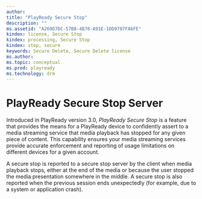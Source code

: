 ```yaml
---
author:
title: "PlayReady Secure Stop"
description: ""
ms.assetid: "A269D7DC-57B8-4B78-A91E-1DD9707FA6FE"
kindex: license, Secure Stop
kindex: processing, Secure Stop
kindex: stop, secure
keywords: Secure Delete, Secure Delete license
ms.author:
ms.topic: conceptual
ms.prod: playready
ms.technology: drm
---
```



# PlayReady Secure Stop Server


Introduced in PlayReady version 3.0, *PlayReady Secure Stop* is a feature that provides the means for a PlayReady device to confidently assert to a media streaming service that media playback has stopped for any given piece of content. This capability ensures your media streaming services provide accurate enforcement and reporting of usage limitations on different devices for a given account.

A secure stop is reported to a secure stop server by the client when media playback stops, either at the end of the media or because the user stopped the media presentation somewhere in the middle. A secure stop is also reported when the previous session ends unexpectedly (for example, due to a system or application crash).
